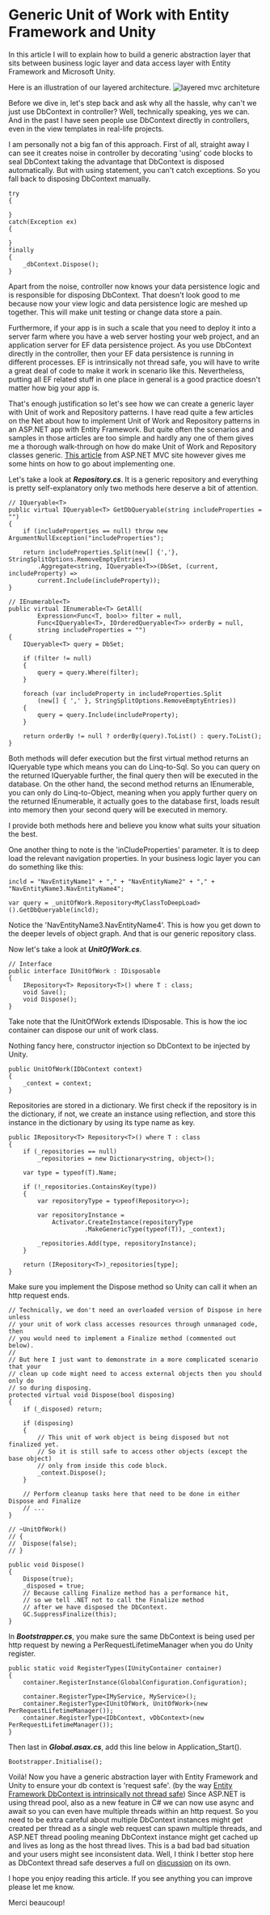 Generic Unit of Work with Entity Framework and Unity
===========

In this article I will to explain how to build a generic abstraction layer that sits between business logic layer and data access layer with Entity Framework and Microsoft Unity.

Here is an illustration of our layered architecture.
![layered mvc architeture](https://github.com/Konex/asp.net-mvc/blob/master/unit-of-work-repository/images/layered-app-mvc.png)

Before we dive in, let's step back and ask why all the hassle, why can't we just use DbContext in controller? Well, technically speaking, yes we can. And in the past I have seen people use DbContext directly in controllers, even in the view templates in real-life projects.

I am personally not a big fan of this approach. First of all, straight away I can see it creates noise in controller by decorating 'using' code blocks to seal DbContext taking the advantage that DbContext is disposed automatically. But with using statement, you can't catch exceptions. So you fall back to disposing DbContext manually.

	try
	{

	}
	catch(Exception ex)
	{

	}
	finally
	{
		_dbContext.Dispose();
	}

Apart from the noise, controller now knows your data persistence logic and is responsible for disposing DbContext. That doesn't look good to me because now your view logic and data persistence logic are meshed up together. This will make unit testing or change data store a pain.
 
Furthermore, if your app is in such a scale that you need to deploy it into a server farm where you have a web server hosting your web project, and an application server for EF data persistence project. As you use DbContext directly in the controller, then your EF data persistence is running in different processes. EF is intrinsically not thread safe, you will have to write a great deal of code to make it work in scenario like this. Nevertheless, putting all EF related stuff in one place in general is a good practice doesn't matter how big your app is. 

That's enough justification so let's see how we can create a generic layer with Unit of work and Repository patterns. I have read quite a few articles on the Net about how to implement Unit of Work and Repository patterns in an ASP.NET app with Entity Framework. But quite often the scenarios and samples in those articles are too simple and hardly any one of them gives me a thorough walk-through on how do make Unit of Work and Repository classes generic. [This article](http://www.asp.net/mvc/tutorials/getting-started-with-ef-5-using-mvc-4/implementing-the-repository-and-unit-of-work-patterns-in-an-asp-net-mvc-application) from ASP.NET MVC site however gives me some hints on how to go about implementing one.

Let's take a look at **_Repository.cs_**. 
It is a generic repository and everything is pretty self-explanatory only two methods here deserve a bit of attention.
    
    // IQueryable<T>
    public virtual IQueryable<T> GetDbQueryable(string includeProperties = "")
    {
        if (includeProperties == null) throw new ArgumentNullException("includeProperties");

        return includeProperties.Split(new[] {','}, StringSplitOptions.RemoveEmptyEntries)
            .Aggregate<string, IQueryable<T>>(DbSet, (current, includeProperty) => 
            current.Include(includeProperty));
    }

    // IEnumerable<T>
    public virtual IEnumerable<T> GetAll(
            Expression<Func<T, bool>> filter = null,
            Func<IQueryable<T>, IOrderedQueryable<T>> orderBy = null,
            string includeProperties = "")
    {
        IQueryable<T> query = DbSet;

        if (filter != null)
        {
            query = query.Where(filter);
        }

        foreach (var includeProperty in includeProperties.Split
            (new[] { ',' }, StringSplitOptions.RemoveEmptyEntries))
        {
            query = query.Include(includeProperty);
        }

        return orderBy != null ? orderBy(query).ToList() : query.ToList();
    }

Both methods will defer execution but the first virtual method returns an IQueryable type which means you can do Linq-to-Sql. So you can query on the returned IQueryable further, the final query then will be executed in the database. 
On the other hand, the second method returns an IEnumerable, you can only do Linq-to-Object, meaning when you apply further query on the returned IEnumerable, it actually goes to the database first, loads result into memory then your second query will be executed in memory.

I provide both methods here and believe you know what suits your situation the best.

One another thing to note is the 'inCludeProperties' parameter. It is to deep load the relevant navigation properties. In your business logic layer you can do something like this:
    
    incld = "NavEntityName1" + "," + "NavEntityName2" + "," + "NavEntityName3.NavEntityName4";

    var query = _unitOfWork.Repository<MyClassToDeepLoad>().GetDbQueryable(incld); 

Notice the 'NavEntityName3.NavEntityName4'. This is how you get down to the deeper levels of object graph. And that is our generic repository class.

Now let's take a look at **_UnitOfWork.cs_**.

    // Interface
    public interface IUnitOfWork : IDisposable
    {
        IRepository<T> Repository<T>() where T : class;
        void Save();
        void Dispose();
    }
                
Take note that the IUnitOfWork extends IDisposable. This is how the ioc container can dispose our unit of work class.

Nothing fancy here, constructor injection so DbContext to be injected by Unity.

    public UnitOfWork(IDbContext context)
    {
        _context = context;
    }

Repositories are stored in a dictionary. We first check if the repository is in the dictionary, if not, we create an instance using reflection,
and store this instance in the dictionary by using its type name as key.   

    public IRepository<T> Repository<T>() where T : class
    {
        if (_repositories == null)
            _repositories = new Dictionary<string, object>();

        var type = typeof(T).Name;

        if (!_repositories.ContainsKey(type))
        {
            var repositoryType = typeof(Repository<>);

            var repositoryInstance =
                Activator.CreateInstance(repositoryType
                         .MakeGenericType(typeof(T)), _context);

            _repositories.Add(type, repositoryInstance);
        }

        return (IRepository<T>)_repositories[type];
    }

Make sure you implement the Dispose method so Unity can call it when an http request ends.
	
	// Technically, we don't need an overloaded version of Dispose in here unless
	// your unit of work class accesses resources through unmanaged code, then
	// you would need to implement a Finalize method (commented out below).
	//
	// But here I just want to demonstrate in a more complicated scenario that your 
	// clean up code might need to access external objects then you should only do 
	// so during disposing.
	protected virtual void Dispose(bool disposing)
	{
		if (_disposed) return;
		
		if (disposing)
		{	
			// This unit of work object is being disposed but not finalized yet.
			// So it is still safe to access other objects (except the base object)
			// only from inside this code block.
			_context.Dispose();
		}

		// Perform cleanup tasks here that need to be done in either Dispose and Finalize
		// ...	
	}

	// ~UnitOfWork()
	// {
	// 	Dispose(false);
	// }
	
	public void Dispose()
	{
		Dispose(true);
		_disposed = true;
		// Because calling Finalize method has a performance hit,
		// so we tell .NET not to call the Finalize method
		// after we have disposed the DbContext.
		GC.SuppressFinalize(this);
	}
	
In **_Bootstrapper.cs_**, you make sure the same DbContext is being used per http request by newing a PerRequestLifetimeManager when you do Unity register.

	public static void RegisterTypes(IUnityContainer container)
    {
        container.RegisterInstance(GlobalConfiguration.Configuration);

        container.RegisterType<IMyService, MyService>();   
        container.RegisterType<IUnitOfWork, UnitOfWork>(new PerRequestLifetimeManager());
        container.RegisterType<IDbContext, vDbContext>(new PerRequestLifetimeManager());
    }

Then last in **_Global.asax.cs_**, add this line below in Application_Start(). 

	Bootstrapper.Initialise();
	
Voilà! Now you have a generic abstraction layer with Entity Framework and Unity to ensure your db context is 'request safe'. (by the way [Entity Framework DbContext is intrinsically not thread safe](http://stackoverflow.com/a/11034535/2391304)) Since ASP.NET is using thread pool, also as a new feature in C# we can now use async and await so you can even have multiple threads within an http request. So you need to be extra careful about multiple DbContext instances might get created per thread as a single web request can spawn multiple threads, and ASP.NET thread pooling meaning DbContext instance might get cached up and lives as long as the host thread lives. This is a bad bad bad situation and your users might see inconsistent data. Well, I think I better stop here as DbContext thread safe deserves a full on [discussion](http://stackoverflow.com/a/3266481/2391304) on its own. 

I hope you enjoy reading this article. If you see anything you can improve please let me know.

Merci beaucoup!   










